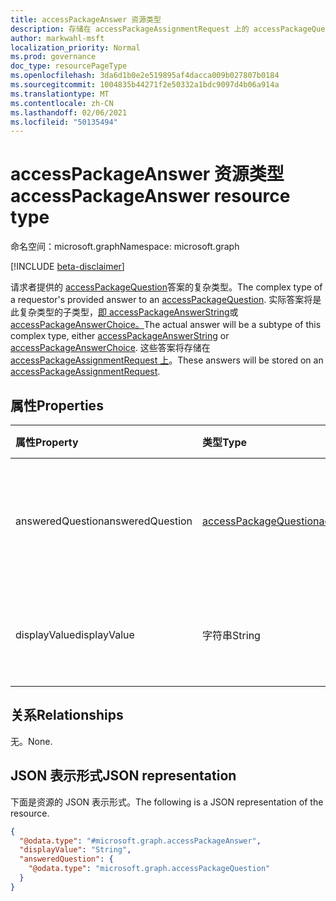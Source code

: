 ```yaml
---
title: accessPackageAnswer 资源类型
description: 存储在 accessPackageAssignmentRequest 上的 accessPackageQuestion 答案的复杂类型。
author: markwahl-msft
localization_priority: Normal
ms.prod: governance
doc_type: resourcePageType
ms.openlocfilehash: 3da6d1b0e2e519895af4dacca009b027807b0184
ms.sourcegitcommit: 1004835b44271f2e50332a1bdc9097d4b06a914a
ms.translationtype: MT
ms.contentlocale: zh-CN
ms.lasthandoff: 02/06/2021
ms.locfileid: "50135494"
---
```

# <a name="accesspackageanswer-resource-type"></a><span data-ttu-id="a04a1-103">accessPackageAnswer 资源类型</span><span class="sxs-lookup"><span data-stu-id="a04a1-103">accessPackageAnswer resource type</span></span>

<span data-ttu-id="a04a1-104">命名空间：microsoft.graph</span><span class="sxs-lookup"><span data-stu-id="a04a1-104">Namespace: microsoft.graph</span></span>

[!INCLUDE [beta-disclaimer](../../includes/beta-disclaimer.md)]

<span data-ttu-id="a04a1-105">请求者提供的 [accessPackageQuestion](../resources/accesspackagequestion.md)答案的复杂类型。</span><span class="sxs-lookup"><span data-stu-id="a04a1-105">The complex type of a requestor's provided answer to an [accessPackageQuestion](../resources/accesspackagequestion.md).</span></span> <span data-ttu-id="a04a1-106">实际答案将是此复杂类型的子类型，[即 accessPackageAnswerString](../resources/accesspackageanswerstring.md)或[accessPackageAnswerChoice。](../resources/accesspackageanswerchoice.md)</span><span class="sxs-lookup"><span data-stu-id="a04a1-106">The actual answer will be a subtype of this complex type, either [accessPackageAnswerString](../resources/accesspackageanswerstring.md) or [accessPackageAnswerChoice](../resources/accesspackageanswerchoice.md).</span></span> <span data-ttu-id="a04a1-107">这些答案将存储在 [accessPackageAssignmentRequest 上](../resources/accesspackageassignmentrequest.md)。</span><span class="sxs-lookup"><span data-stu-id="a04a1-107">These answers will be stored on an [accessPackageAssignmentRequest](../resources/accesspackageassignmentrequest.md).</span></span>

## <a name="properties"></a><span data-ttu-id="a04a1-108">属性</span><span class="sxs-lookup"><span data-stu-id="a04a1-108">Properties</span></span>
|<span data-ttu-id="a04a1-109">属性</span><span class="sxs-lookup"><span data-stu-id="a04a1-109">Property</span></span>|<span data-ttu-id="a04a1-110">类型</span><span class="sxs-lookup"><span data-stu-id="a04a1-110">Type</span></span>|<span data-ttu-id="a04a1-111">说明</span><span class="sxs-lookup"><span data-stu-id="a04a1-111">Description</span></span>|
|:---|:---|:---|
|<span data-ttu-id="a04a1-112">answeredQuestion</span><span class="sxs-lookup"><span data-stu-id="a04a1-112">answeredQuestion</span></span>|[<span data-ttu-id="a04a1-113">accessPackageQuestion</span><span class="sxs-lookup"><span data-stu-id="a04a1-113">accessPackageQuestion</span></span>](../resources/accesspackagequestion.md)|<span data-ttu-id="a04a1-114">答案针对的问题。</span><span class="sxs-lookup"><span data-stu-id="a04a1-114">The question the answer is for.</span></span> <span data-ttu-id="a04a1-115">必需且只读。</span><span class="sxs-lookup"><span data-stu-id="a04a1-115">Required and Read-only.</span></span>|
|<span data-ttu-id="a04a1-116">displayValue</span><span class="sxs-lookup"><span data-stu-id="a04a1-116">displayValue</span></span>|<span data-ttu-id="a04a1-117">字符串</span><span class="sxs-lookup"><span data-stu-id="a04a1-117">String</span></span>|<span data-ttu-id="a04a1-118">答案的显示值。</span><span class="sxs-lookup"><span data-stu-id="a04a1-118">The display value of the answer.</span></span> <span data-ttu-id="a04a1-119">必填。</span><span class="sxs-lookup"><span data-stu-id="a04a1-119">Required.</span></span>|

## <a name="relationships"></a><span data-ttu-id="a04a1-120">关系</span><span class="sxs-lookup"><span data-stu-id="a04a1-120">Relationships</span></span>
<span data-ttu-id="a04a1-121">无。</span><span class="sxs-lookup"><span data-stu-id="a04a1-121">None.</span></span>

## <a name="json-representation"></a><span data-ttu-id="a04a1-122">JSON 表示形式</span><span class="sxs-lookup"><span data-stu-id="a04a1-122">JSON representation</span></span>
<span data-ttu-id="a04a1-123">下面是资源的 JSON 表示形式。</span><span class="sxs-lookup"><span data-stu-id="a04a1-123">The following is a JSON representation of the resource.</span></span>
<!-- {
  "blockType": "resource",
  "@odata.type": "microsoft.graph.accessPackageAnswer"
}
-->
``` json
{
  "@odata.type": "#microsoft.graph.accessPackageAnswer",
  "displayValue": "String",
  "answeredQuestion": {
    "@odata.type": "microsoft.graph.accessPackageQuestion"
  }
}
```

